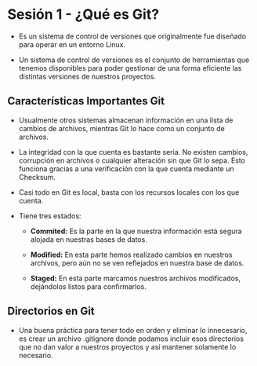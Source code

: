 # Sesión 1 - ¿Qué es Git?

+ Es un sistema de control de versiones que originalmente fue diseñado para operar en un entorno Linux.

+ Un sistema de control de versiones es el conjunto de herramientas que tenemos disponibles para poder gestionar de una forma eficiente las distintas versiones de nuestros proyectos.

## Características Importantes Git

+ Usualmente otros sistemas almacenan información en una lista de cambios de archivos, mientras Git lo hace como un conjunto de archivos.

+ La integridad con la que cuenta es bastante seria. No existen cambios, corrupción en archivos o cualquier alteración sin que Git lo sepa. Esto funciona gracias a una verificación con la que cuenta mediante un Checksum.

+ Casi todo en Git es local, basta con los recursos locales con los que cuenta.

+ Tiene tres estados:

    * **Commited:** Es la parte en la que nuestra información está segura alojada en nuestras bases de datos.
	
    * **Modified:** En esta parte hemos realizado cambios en nuestros archivos, pero aún no se ven reflejados en nuestra base de datos.
	
    * **Staged:** En esta parte marcamos nuestros archivos modificados, dejándolos listos para confirmarlos. 

## Directorios en Git

+ Una buena práctica para tener todo en orden y eliminar lo innecesario, es crear un archivo .gitignore donde podamos incluir esos directorios que no dan valor a nuestros proyectos y así mantener solamente lo necesario.
